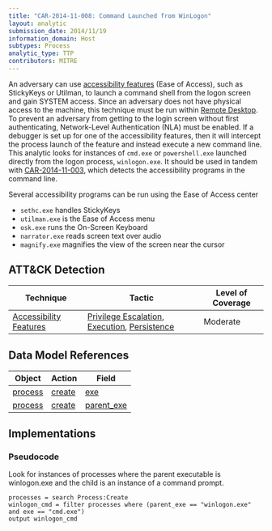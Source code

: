 ```yaml
---
title: "CAR-2014-11-008: Command Launched from WinLogon"
layout: analytic
submission_date: 2014/11/19
information_domain: Host
subtypes: Process
analytic_type: TTP
contributors: MITRE
---
```


An adversary can use [accessibility features](https://attack.mitre.org/techniques/T1015) (Ease of Access), such as StickyKeys or Utilman, to launch a command shell from the logon screen and gain SYSTEM access. Since an adversary does not have physical access to the machine, this technique must be run within [Remote Desktop](https://attack.mitre.org/techniques/T1076). To prevent an adversary from getting to the login screen without first authenticating, Network-Level Authentication (NLA) must be enabled. If a debugger is set up for one of the accessibility features, then it will intercept the process launch of the feature and instead execute a new command line. This analytic looks for instances of `cmd.exe` or `powershell.exe` launched directly from the logon process, `winlogon.exe`. It should be used in tandem with [CAR-2014-11-003](CAR-2014-11-003), which detects the accessibility programs in the command line.

Several accessibility programs can be run using the Ease of Access center

-   `sethc.exe` handles StickyKeys
-   `utilman.exe` is the Ease of Access menu
-   `osk.exe` runs the On-Screen Keyboard
-   `narrator.exe` reads screen text over audio
-   `magnify.exe` magnifies the view of the screen near the cursor

## ATT&CK Detection

|Technique |Tactic |Level of Coverage |
|---|---|---|
|[Accessibility Features](https://attack.mitre.org/techniques/T1015/)|[Privilege Escalation](https://attack.mitre.org/tactics/TA0004/), [Execution](https://attack.mitre.org/tactics/TA0002/), [Persistence](https://attack.mitre.org/tactics/TA0003/)|Moderate|

## Data Model References

|Object|Action|Field|
|---|---|---|
|[process](../data_model/process) | [create](../data_model/process#create) | [exe](../data_model/process#exe) |
|[process](../data_model/process) | [create](../data_model/process#create) | [parent_exe](../data_model/process#parent_exe) |


## Implementations

### Pseudocode

Look for instances of processes where the parent executable is winlogon.exe and the child is an instance of a command prompt. 

```
processes = search Process:Create
winlogon_cmd = filter processes where (parent_exe == "winlogon.exe" and exe == "cmd.exe")
output winlogon_cmd
```

